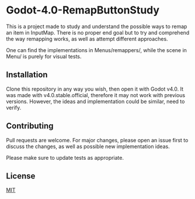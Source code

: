 # Godot-4.0-RemapButtonStudy

This is a project made to study and understand the possible ways to remap an item in InputMap.
There is no proper end goal but to try and comprehend the way remapping works, as well as attempt different approaches.

One can find the implementations in Menus/remappers/, while the scene in Menu/ is purely for visual tests.

## Installation

Clone this repository in any way you wish, then open it with Godot v4.0.
It was made with v4.0.stable.official, therefore it may not work with previous versions. However, the ideas and implementation could be similar, need to verify.

## Contributing

Pull requests are welcome. For major changes, please open an issue first to discuss the changes, as well as possible new implementation ideas.

Please make sure to update tests as appropriate.

## License

[MIT](https://choosealicense.com/licenses/mit/)